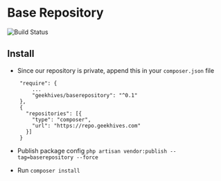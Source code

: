 # Base Repository

![Build Status](https://codebuild.ap-southeast-1.amazonaws.com/badges?uuid=eyJlbmNyeXB0ZWREYXRhIjoiaGpPNW52am5HMS9pcG1iaWJsUnZTbUxJL3pWRTlMblppdXE3TlFnZ2RhNjRTa2tGY1JyQXdDRndCR0s5aERzRHd0RXFIa05La0VtZDdhU09yUWtVa01jPSIsIml2UGFyYW1ldGVyU3BlYyI6Imp1WkRvSWlkaStLSGFOWEMiLCJtYXRlcmlhbFNldFNlcmlhbCI6MX0%3D&branch=master)

## Install

- Since our repository is private, append this in your `composer.json` file

```
    "require": {
        ...
        "geekhives/baserepository": "^0.1"
    },
    {
      "repositories": [{
        "type": "composer",
        "url": "https://repo.geekhives.com"
      }]
    }
```

- Publish package config `php artisan vendor:publish --tag=baserepository --force`

- Run `composer install`
